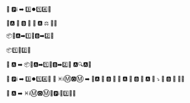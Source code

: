 📝 🅿️ℹ️ ➡️ 3️⃣⏺️1️⃣4️⃣🚀

🔧🅰️ 🔸 ️🅱️ 🌅
🤔 🅰️ ⚖️
🌇🚀

📦🔑🅰️➡️1️⃣🔑🅱️➡️2️⃣🚀

📦1️⃣🔸2️⃣🚀

📝 🅰️ ➡️ 📦🔑🅰️➡️1️⃣🔑🅱️➡️2️⃣🚀
🅰️🔍🅰️🚀

📝 🅿️ℹ️ ➡️ 3️⃣⏺️1️⃣4️⃣🚀
📝 ♓ℹ️Ⓜ️🅾️Ⓜ️ ➡️ 🔧🅰️ 🔸 ️🅱️ 🌅
🤔 🅰️ 🔼 🅱️ 🌅
🅰️
🌇 ⤵️ 🌅
🅱️
🌇
🌇🚀

📝 🅰️ ➡️ ♓ℹ️Ⓜ️🅾️Ⓜ️🌅🅿️ℹ️🔸3️⃣🌇🚀
